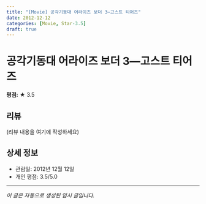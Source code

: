 ```yaml
---
title: "[Movie] 공각기동대 어라이즈 보더 3—고스트 티어즈"
date: 2012-12-12
categories: [Movie, Star-3.5]
draft: true
---
```


# 공각기동대 어라이즈 보더 3—고스트 티어즈

**평점:** ★ 3.5

## 리뷰

(리뷰 내용을 여기에 작성하세요)

## 상세 정보

- 관람일: 2012년 12월 12일
- 개인 평점: 3.5/5.0

---

*이 글은 자동으로 생성된 임시 글입니다.*
